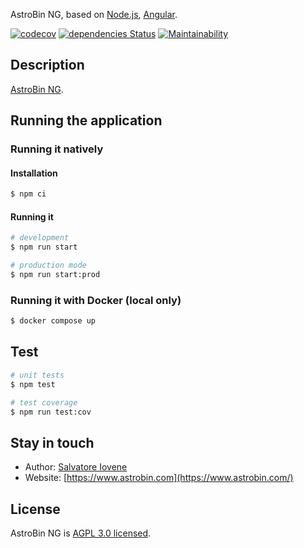 AstroBin NG, based on [Node.js](https://nodejs.org), [Angular](https://angular.io).

[![codecov](https://codecov.io/gh/astrobin/astrobin-ng/branch/master/graph/badge.svg)](https://codecov.io/gh/astrobin/astrobin-ng)
[![dependencies Status](https://david-dm.org/astrobin/astrobin-ng/status.svg)](https://david-dm.org/astrobin/astrobin-ng)
[![Maintainability](https://api.codeclimate.com/v1/badges/247f94974d0ff8baeac4/maintainability)](https://codeclimate.com/github/astrobin/astrobin-api/maintainability)

## Description

[AstroBin NG](https://github.com/astrobin/astrobin-ng).

## Running the application

### Running it natively
#### Installation

```bash
$ npm ci
```

#### Running it

```bash
# development
$ npm run start

# production mode
$ npm run start:prod
```

### Running it with Docker (local only)
```bash
$ docker compose up
```

## Test

```bash
# unit tests
$ npm test

# test coverage
$ npm run test:cov
```

## Stay in touch

- Author: [Salvatore Iovene](https://github.com/siovene)
- Website: [https://www.astrobin.com](https://www.astrobin.com/)

## License

AstroBin NG is [AGPL 3.0 licensed](https://www.gnu.org/licenses/agpl-3.0.en.html).
